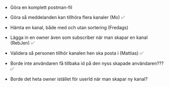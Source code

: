 - Göra en komplett postman-fil
- Göra så meddelanden kan tillhöra flera kanaler (Mo) ✅
- Hämta en kanal, både med och utan sortering (Fredags)
- Lägga in en owner även som subscriber när man skapar en kanal (RebJen) ✅
- Validera så personen tillhör kanalen hen ska posta i (Mattias) ✅

- Borde inte användaren få tillbaka id på den nyss skapade användaren??? ✅
- Borde det heta owner istället för userId när man skapar ny kanal?

